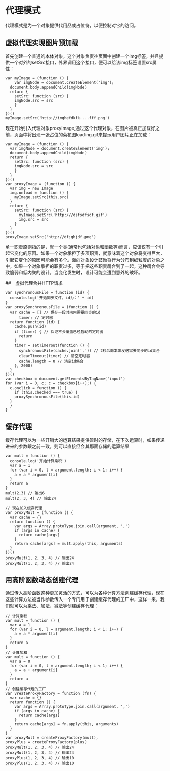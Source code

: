 # 代理模式

代理模式是为一个对象提供代用品或占位符，以便控制对它的访问。

## 虚拟代理实现图片预加载
首先创建一个普通的本体对象，这个对象负责往页面中创建一个img标签，并且提供一个对外的setSrc接口，外界调用这个接口，便可以给该img标签设置src属性：
```
var myImage = (function () {
	var imgNode = document.createElement('img');
  document.body.appendChild(imgNode)
  return {
    setSrc: function (src) {
    imgNode.src = src
    }
  }
})()
myImage.setSrc('http://imghefdkfk....fff.png')
```
现在开始引入代理对象proxyImage,通过这个代理对象，在图片被真正加载好之前，页面中将出现一张占位的菊花图loading.gif来提示用户图片正在加载：
```
var myImage = (function () {
  var imgNode = document.createElement('img');
  document.body.appendChild(imgNode)
  return {
    setSrc: function (src) {
    imgNode.src = src
    }
  }
})()
var proxyImage = (function () {
  var img = new Image
  img.onload = function () {
    myImage.setSrc(this.src)
  }
  return {
    setSrc: function (src) {
      myImage.setSrc('http:///dsfsdfsdf.gif')
      img.src = src
    }
  }
})()
proxyImage.setSrc('http://dfjghjdf.png')
```
单一职责原则指的是，就一个类(通常也包括对象和函数等)而言，应该仅有一个引起它变化的原因。如果一个对象承担了多项职责，就意味着这个对象将变得巨大，引起它变化的原因可能会有多个。面向对象设计鼓励将行为分布到细粒度的对象之中，如果一个对象承担的职责过多，等于把这些职责耦合到了一起，这种耦合会导致脆弱和低内聚的设计，当变化发生时，设计可能会遭到意外的破坏。

##　虚拟代理合并HTTP请求
```
var synchronousFile = function (id) {
  console.log('开始同步文件，id为：' + id)
}
var proxySynchronousFile = (function () {
  var cache = [] // 保存一段时间内需要同步的id
      timer; // 定时器
  return function (id) {
    cache.push(id)
    if (timer) { // 保证不会覆盖已经启动的定时器
      return 
    }
    timer = setTimerout(function () {
      synchronousFile(cache.join(',')) // 2秒后向本体发送需要同步的id集合
      clearTimeout(timer) // 清空定时器
      cache.length = 0 // 清空id集合
    }, 2000)
  }
})()
var checkbox = document.getElementsByTagName('input')
for (var i = 0, c; c = checkbox[i++];) {
  c.onclick = function () {
    if (this.checked === true) {
    proxySynchronousFile(this.id)
  }
  }
}
```

## 缓存代理
缓存代理可以为一些开销大的运算结果提供暂时的存储，在下次运算时，如果传递进来的参数跟之前一致，则可以直接但会其那面存储的运算结果
```
var mult = function () {
  console.log('开始计算乘积')
  var a = 1
  for (var i = 0, l = argument.length; i < 1; i++) {
    a = a * argument[i]
  }
  return a
}
mult(2,3) // 输出6
mult(2, 3, 4) // 输出24

// 现在加入缓存代理
var proxyMult = (function () {
  var cache = {}
  return function () {
    var args = Array.protoType.join.call(argument, ',')
    if (args in cache) {
      return cache[args]
    }
    return cache[args] = mult.apply(this, arguments)
  }
})()
proxyMult(1, 2, 3, 4) // 输出24
proxyMult(1, 2, 3, 4) // 输出24
```
 
## 用高阶函数动态创建代理
通过传入高阶函数这种更加灵活的方式，可以为各种计算方法创建缓存代理，现在这些计算方法被当作参数传入一个专门用于创建缓存代理的工厂中，这样一来，我们就可以为乘法、加法、减法等创建缓存代理：
```
// 计算乘积
var mult = function () {
  var a = 1
  for (var i = 0, l = argument.length; i < 1; i++) {
    a = a * argument[i]
  }
  return a
}
// 计算加和
var mult = function () {
  var a = 0
  for (var i = 0, l = argument.length; i < 1; i++) {
    a = a + argument[i]
  }
  return a
}
// 创建缓存代理的工厂
var vreateProxyFactory = function (fn) {
  var cache = {}
  return function () {
    var args = Array.protoType.join.call(argument, ',')
    if (args in cache) {
      return cache[args]
    }
    return cache[args] = fn.apply(this, arguments)
  }
}
var proxyMult = createProxyFactory(mult),
proxyPlus = createProxyFactory(plus)
proxyMult(1, 2, 3, 4) // 输出24
proxyMult(1, 2, 3, 4) // 输出24
proxyPlus(1, 2, 3, 4) // 输出10
proxyPlus(1, 2, 3, 4) // 输出10
```